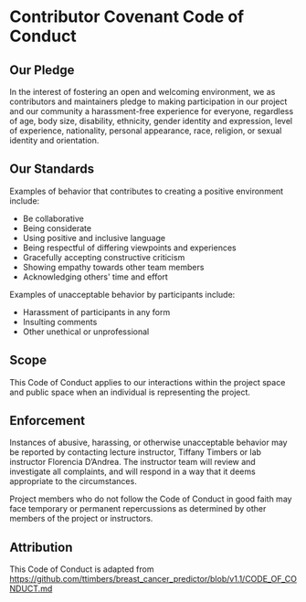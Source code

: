 # Contributor Covenant Code of Conduct

## Our Pledge

In the interest of fostering an open and welcoming environment, we as contributors and maintainers pledge to making participation in our project and our community a harassment-free experience for everyone, regardless of age, body size, disability, ethnicity, gender identity and expression, level of experience, nationality, personal appearance, race, religion, or sexual identity and orientation.

## Our Standards

Examples of behavior that contributes to creating a positive environment include:

* Be collaborative
* Being considerate
* Using positive and inclusive language
* Being respectful of differing viewpoints and experiences
* Gracefully accepting constructive criticism
* Showing empathy towards other team members
* Acknowledging others' time and effort

Examples of unacceptable behavior by participants include:

* Harassment of participants in any form
* Insulting comments
* Other unethical or unprofessional 


## Scope

This Code of Conduct applies to our interactions within the project space and public space when an individual is representing the project. 

## Enforcement

Instances of abusive, harassing, or otherwise unacceptable behavior may be reported by contacting lecture instructor, Tiffany Timbers or lab instructor Florencia D’Andrea. The instructor team will review and investigate all complaints, and will respond in a way that it deems appropriate to the circumstances.

Project members who do not follow the Code of Conduct in good faith may face temporary or permanent repercussions as determined by other members of the project or instructors.

## Attribution

This Code of Conduct is adapted from https://github.com/ttimbers/breast_cancer_predictor/blob/v1.1/CODE_OF_CONDUCT.md
